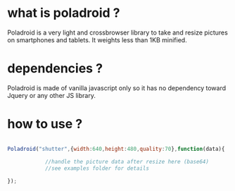 # what is poladroid ?
Poladroid is a very light and crossbrowser library to take and resize pictures on smartphones and tablets.
It weights less than 1KB minified.

# dependencies ?
Poladroid is made of vanilla javascript only so it has no dependency toward Jquery or any other JS library.

# how to use ?

```javascript

Poladroid("shutter",{width:640,height:480,quality:70},function(data){

			//handle the picture data after resize here (base64)
			//see examples folder for details
	
}); 
